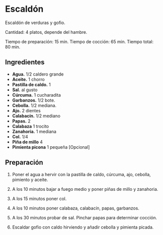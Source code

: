 # Escaldón

Escaldón de verduras y gofio.

Cantidad: 4 platos, depende del hambre.

Tiempo de preparación: 15 min.
Tiempo de cocción: 65 min.
Tiempo total: 80 min.

## Ingredientes

- **Agua.** 1/2 caldero grande
- **Aceite.** 1 chorro
- **Pastilla de caldo.** 1
- **Sal.** al gusto
- **Cúrcuma.** 1 cucharadita
- **Garbanzos.** 1/2 bote.
- **Cebolla.** 1/2 mediana.
- **Ajo.** 2 dientes
- **Calabacín.** 1/2 mediano
- **Papas.** 2
- **Calabaza** 1 trocito
- **Zanahoria.** 1 mediana
- **Col.** 1/4
- **Piña de millo** 4
- **Pimienta picona** 1 pequeña [Opcional]


## Preparación

1. Poner el agua a hervir con la pastilla de caldo, cúrcuma, ajo, cebolla, pimiento y aceite.

2. A los 10 minutos bajar a fuego medio y poner piñas de millo y zanahoria.

3. A los 15 minutos poner col.

4. A los 10 minutos poner calabaza, calabacín, papas, garbanzos.

5. A los 30 minutos probar de sal. Pinchar papas para determinar cocción.

6. Escaldar gofio con caldo hirviendo y añadir cebolla y pimienta picada.

